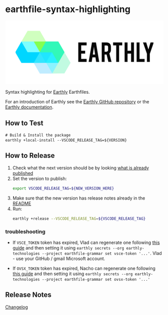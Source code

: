 # earthfile-syntax-highlighting

<div align="center"><img alt="Earthly" width="700px" src="https://github.com/earthly/earthly/raw/main/img/logo-banner-white-bg.png" /></div>

Syntax highlighting for [Earthly](https://earthly.dev) Earthfiles.

For an introduction of Earthly see the [Earthly GitHub repository](https://github.com/earthly/earthly) or the [Earthly documentation](https://docs.earthly.dev).

## How to Test

```
# Build & Install the package
earthly +local-install --VSCODE_RELEASE_TAG=${VERSION}
```

## How to Release

1. Check what the next version should be by looking [what is already published](https://marketplace.visualstudio.com/items?itemName=earthly.earthfile-syntax-highlighting)
2. Set the version to publish:
    ```bash
    export VSCODE_RELEASE_TAG=${NEW_VERSION_HERE}
    ```
3. Make sure that the new version has release notes already in the [README](https://github.com/earthly/earthfile-grammar/CHANGELOG.md)
4. Run:
    ```bash
    earthly +release --VSCODE_RELEASE_TAG=${VSCODE_RELEASE_TAG}
    ```

### troubleshooting

- If `VSCE_TOKEN` token has expired, Vlad can regenerate one following [this guide](https://code.visualstudio.com/api/working-with-extensions/publishing-extension#get-a-personal-access-token) and then setting it using `earthly secrets --org earthly-technologies --project earthfile-grammar set vsce-token '...'`. Vlad - use your GitHub / gmail Microsoft account.

- If `OVSX_TOKEN` token has expired, Nacho can regenerate one following [this guide](https://github.com/eclipse/openvsx/wiki/Publishing-Extensions#3-create-an-access-token) and then setting it using `earthly secrets --org earthly-technologies --project earthfile-grammar set ovsx-token '...'`


## Release Notes

[Changelog](./CHANGELOG.md)
